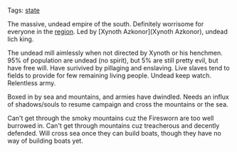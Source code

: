 Tags: [state](States)

The massive, undead empire of the south. Definitely worrisome for everyone in the [region](Regions). Led by [Xynoth Azkonor](Xynoth Azkonor), undead lich king.

The undead mill aimlessly when not directed by Xynoth or his henchmen. 95% of population are undead (no spirit), but 5% are still pretty evil, but have free will. Have surivived by pillaging and enslaving. Live slaves tend to fields to provide for few remaining living people. Undead keep watch. Relentless army.

Boxed in by sea and mountains, and armies have dwindled. Needs an influx of shadows/souls to resume campaign and cross the mountains or the sea.

Can't get through the smoky mountains cuz the Firesworn are too  well burrowed in. Can't get through mountains cuz treacherous and decently defended. Will cross sea once they can build boats, though they have no way of building boats yet.